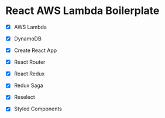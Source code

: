 # React AWS Lambda Boilerplate

- [x] AWS Lambda
- [x] DynamoDB
- [x] Create React App
- [x] React Router
- [x] React Redux
- [x] Redux Saga
- [x] Reselect
- [x] Styled Components

